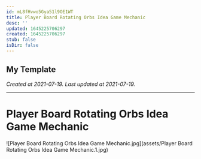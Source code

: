 ```yaml
---
id: mL8fHvwo5Gya51l9OE1WT
title: Player Board Rotating Orbs Idea Game Mechanic
desc: ''
updated: 1645225706297
created: 1645225706297
stub: false
isDir: false
---
```

My Template
---

_Created at 2021-07-19._
_Last updated at 2021-07-19._




---

# Player Board Rotating Orbs Idea Game Mechanic


![Player Board Rotating Orbs Idea Game Mechanic.jpg](assets/Player Board Rotating Orbs Idea Game Mechanic.1.jpg)

